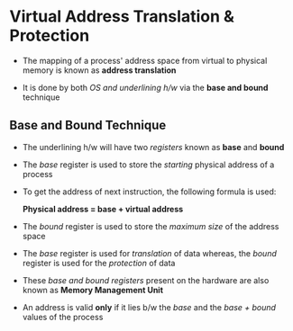 # Virtual Address Translation & Protection

- The mapping of a process' address space from virtual to physical memory is known
as **address translation**

- It is done by both *OS and underlining h/w* via the **base and bound** technique

## Base and Bound Technique

- The underlining h/w will have two *registers* known as **base** and **bound**

- The *base* register is used to store the *starting* physical address of a process

- To get the address of next instruction, the following formula is used:

    **Physical address = base + virtual address**

- The *bound* register is used to store the *maximum size* of the address space

- The *base* register is used for *translation* of data whereas, the *bound* register
is used for the *protection* of data

- These *base and bound registers* present on the hardware are also known as
**Memory Management Unit**

- An address is valid **only** if it lies b/w the *base* and the *base + bound*
values of the process
